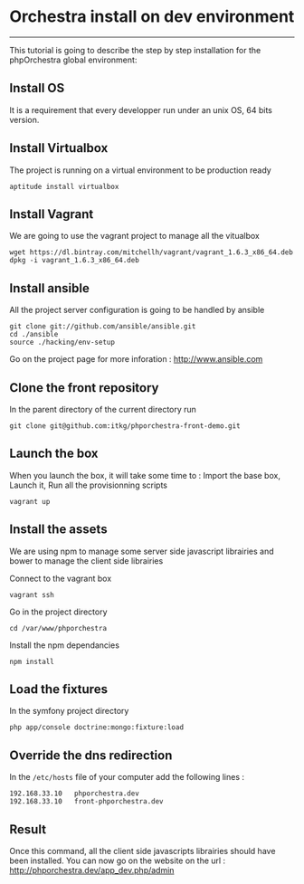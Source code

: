 # Orchestra install on dev environment #
--------

This tutorial is going to describe the step by step installation for the phpOrchestra global environment:

## Install OS
It is a requirement that every developper run under an unix OS, 64 bits version.

## Install Virtualbox
The project is running on a virtual environment to be production ready

    aptitude install virtualbox

## Install Vagrant
We are going to use the vagrant project to manage all the vitualbox

    wget https://dl.bintray.com/mitchellh/vagrant/vagrant_1.6.3_x86_64.deb
    dpkg -i vagrant_1.6.3_x86_64.deb

## Install ansible
All the project server configuration is going to be handled by ansible

    git clone git://github.com/ansible/ansible.git
    cd ./ansible
    source ./hacking/env-setup

Go on the project page for more inforation : http://www.ansible.com

## Clone the front repository
In the parent directory of the current directory run

    git clone git@github.com:itkg/phporchestra-front-demo.git

## Launch the box
When you launch the box, it will take some time to :
Import the base box,
Launch it,
Run all the provisionning scripts

    vagrant up

## Install the assets
We are using npm to manage some server side javascript librairies and bower to manage the client side librairies

Connect to the vagrant box

    vagrant ssh

Go in the project directory

    cd /var/www/phporchestra

Install the npm dependancies

    npm install

## Load the fixtures
In the symfony project directory

    php app/console doctrine:mongo:fixture:load

## Override the dns redirection
In the `/etc/hosts` file of your computer add the following lines :

    192.168.33.10	phporchestra.dev
    192.168.33.10	front-phporchestra.dev

## Result
Once this command, all the client side javascripts librairies should have been installed.
You can now go on the website on the url : http://phporchestra.dev/app_dev.php/admin